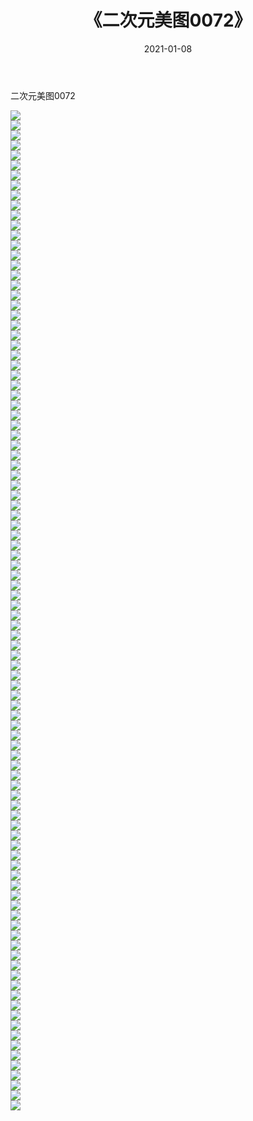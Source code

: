 ﻿---
layout: post
title:  《二次元美图0072》
date:   2021-01-08
img: http://imgx.orgx.ga/二次元/2021/二次元美图0072/000.jpg
categories: [美女, 清纯, 唯美]
---

二次元美图0072

 ![](http://imgx.orgx.ga/二次元/2021/二次元美图0072/001.jpg) <br>![](http://imgx.orgx.ga/二次元/2021/二次元美图0072/002.jpg) <br>![](http://imgx.orgx.ga/二次元/2021/二次元美图0072/003.jpg) <br>![](http://imgx.orgx.ga/二次元/2021/二次元美图0072/004.jpg) <br>![](http://imgx.orgx.ga/二次元/2021/二次元美图0072/005.jpg) <br>![](http://imgx.orgx.ga/二次元/2021/二次元美图0072/006.jpg) <br>![](http://imgx.orgx.ga/二次元/2021/二次元美图0072/007.jpg) <br>![](http://imgx.orgx.ga/二次元/2021/二次元美图0072/008.jpg) <br>![](http://imgx.orgx.ga/二次元/2021/二次元美图0072/009.jpg) <br>![](http://imgx.orgx.ga/二次元/2021/二次元美图0072/010.jpg) <br>![](http://imgx.orgx.ga/二次元/2021/二次元美图0072/011.jpg) <br>![](http://imgx.orgx.ga/二次元/2021/二次元美图0072/012.jpg) <br>![](http://imgx.orgx.ga/二次元/2021/二次元美图0072/013.jpg) <br>![](http://imgx.orgx.ga/二次元/2021/二次元美图0072/014.jpg) <br>![](http://imgx.orgx.ga/二次元/2021/二次元美图0072/015.jpg) <br>![](http://imgx.orgx.ga/二次元/2021/二次元美图0072/016.jpg) <br>![](http://imgx.orgx.ga/二次元/2021/二次元美图0072/017.jpg) <br>![](http://imgx.orgx.ga/二次元/2021/二次元美图0072/018.jpg) <br>![](http://imgx.orgx.ga/二次元/2021/二次元美图0072/019.jpg) <br>![](http://imgx.orgx.ga/二次元/2021/二次元美图0072/020.jpg) <br>![](http://imgx.orgx.ga/二次元/2021/二次元美图0072/021.jpg) <br>![](http://imgx.orgx.ga/二次元/2021/二次元美图0072/022.jpg) <br>![](http://imgx.orgx.ga/二次元/2021/二次元美图0072/023.jpg) <br>![](http://imgx.orgx.ga/二次元/2021/二次元美图0072/024.jpg) <br>![](http://imgx.orgx.ga/二次元/2021/二次元美图0072/025.jpg) <br>![](http://imgx.orgx.ga/二次元/2021/二次元美图0072/026.jpg) <br>![](http://imgx.orgx.ga/二次元/2021/二次元美图0072/027.jpg) <br>![](http://imgx.orgx.ga/二次元/2021/二次元美图0072/028.jpg) <br>![](http://imgx.orgx.ga/二次元/2021/二次元美图0072/029.jpg) <br>![](http://imgx.orgx.ga/二次元/2021/二次元美图0072/030.jpg) <br>![](http://imgx.orgx.ga/二次元/2021/二次元美图0072/031.jpg) <br>![](http://imgx.orgx.ga/二次元/2021/二次元美图0072/032.jpg) <br>![](http://imgx.orgx.ga/二次元/2021/二次元美图0072/033.jpg) <br>![](http://imgx.orgx.ga/二次元/2021/二次元美图0072/034.jpg) <br>![](http://imgx.orgx.ga/二次元/2021/二次元美图0072/035.jpg) <br>![](http://imgx.orgx.ga/二次元/2021/二次元美图0072/036.jpg) <br>![](http://imgx.orgx.ga/二次元/2021/二次元美图0072/037.jpg) <br>![](http://imgx.orgx.ga/二次元/2021/二次元美图0072/038.jpg) <br>![](http://imgx.orgx.ga/二次元/2021/二次元美图0072/039.jpg) <br>![](http://imgx.orgx.ga/二次元/2021/二次元美图0072/040.jpg) <br>![](http://imgx.orgx.ga/二次元/2021/二次元美图0072/041.jpg) <br>![](http://imgx.orgx.ga/二次元/2021/二次元美图0072/042.jpg) <br>![](http://imgx.orgx.ga/二次元/2021/二次元美图0072/043.jpg) <br>![](http://imgx.orgx.ga/二次元/2021/二次元美图0072/044.jpg) <br>![](http://imgx.orgx.ga/二次元/2021/二次元美图0072/045.jpg) <br>![](http://imgx.orgx.ga/二次元/2021/二次元美图0072/046.jpg) <br>![](http://imgx.orgx.ga/二次元/2021/二次元美图0072/047.jpg) <br>![](http://imgx.orgx.ga/二次元/2021/二次元美图0072/048.jpg) <br>![](http://imgx.orgx.ga/二次元/2021/二次元美图0072/049.jpg) <br>![](http://imgx.orgx.ga/二次元/2021/二次元美图0072/050.jpg) <br>![](http://imgx.orgx.ga/二次元/2021/二次元美图0072/051.jpg) <br>![](http://imgx.orgx.ga/二次元/2021/二次元美图0072/052.jpg) <br>![](http://imgx.orgx.ga/二次元/2021/二次元美图0072/053.jpg) <br>![](http://imgx.orgx.ga/二次元/2021/二次元美图0072/054.jpg) <br>![](http://imgx.orgx.ga/二次元/2021/二次元美图0072/055.jpg) <br>![](http://imgx.orgx.ga/二次元/2021/二次元美图0072/056.jpg) <br>![](http://imgx.orgx.ga/二次元/2021/二次元美图0072/057.jpg) <br>![](http://imgx.orgx.ga/二次元/2021/二次元美图0072/058.jpg) <br>![](http://imgx.orgx.ga/二次元/2021/二次元美图0072/059.jpg) <br>![](http://imgx.orgx.ga/二次元/2021/二次元美图0072/060.jpg) <br>![](http://imgx.orgx.ga/二次元/2021/二次元美图0072/061.jpg) <br>![](http://imgx.orgx.ga/二次元/2021/二次元美图0072/062.jpg) <br>![](http://imgx.orgx.ga/二次元/2021/二次元美图0072/063.jpg) <br>![](http://imgx.orgx.ga/二次元/2021/二次元美图0072/064.jpg) <br>![](http://imgx.orgx.ga/二次元/2021/二次元美图0072/065.jpg) <br>![](http://imgx.orgx.ga/二次元/2021/二次元美图0072/066.jpg) <br>![](http://imgx.orgx.ga/二次元/2021/二次元美图0072/067.jpg) <br>![](http://imgx.orgx.ga/二次元/2021/二次元美图0072/068.jpg) <br>![](http://imgx.orgx.ga/二次元/2021/二次元美图0072/069.jpg) <br>![](http://imgx.orgx.ga/二次元/2021/二次元美图0072/070.jpg) <br>![](http://imgx.orgx.ga/二次元/2021/二次元美图0072/071.jpg) <br>![](http://imgx.orgx.ga/二次元/2021/二次元美图0072/072.jpg) <br>![](http://imgx.orgx.ga/二次元/2021/二次元美图0072/073.jpg) <br>![](http://imgx.orgx.ga/二次元/2021/二次元美图0072/074.jpg) <br>![](http://imgx.orgx.ga/二次元/2021/二次元美图0072/075.jpg) <br>![](http://imgx.orgx.ga/二次元/2021/二次元美图0072/076.jpg) <br>![](http://imgx.orgx.ga/二次元/2021/二次元美图0072/077.jpg) <br>![](http://imgx.orgx.ga/二次元/2021/二次元美图0072/078.jpg) <br>![](http://imgx.orgx.ga/二次元/2021/二次元美图0072/079.jpg) <br>![](http://imgx.orgx.ga/二次元/2021/二次元美图0072/080.jpg) <br>![](http://imgx.orgx.ga/二次元/2021/二次元美图0072/081.jpg) <br>![](http://imgx.orgx.ga/二次元/2021/二次元美图0072/082.jpg) <br>![](http://imgx.orgx.ga/二次元/2021/二次元美图0072/083.jpg) <br>![](http://imgx.orgx.ga/二次元/2021/二次元美图0072/084.jpg) <br>![](http://imgx.orgx.ga/二次元/2021/二次元美图0072/085.jpg) <br>![](http://imgx.orgx.ga/二次元/2021/二次元美图0072/086.jpg) <br>![](http://imgx.orgx.ga/二次元/2021/二次元美图0072/087.jpg) <br>![](http://imgx.orgx.ga/二次元/2021/二次元美图0072/088.jpg) <br>![](http://imgx.orgx.ga/二次元/2021/二次元美图0072/089.jpg) <br>![](http://imgx.orgx.ga/二次元/2021/二次元美图0072/090.jpg) <br>![](http://imgx.orgx.ga/二次元/2021/二次元美图0072/091.jpg) <br>![](http://imgx.orgx.ga/二次元/2021/二次元美图0072/092.jpg) <br>![](http://imgx.orgx.ga/二次元/2021/二次元美图0072/093.jpg) <br>![](http://imgx.orgx.ga/二次元/2021/二次元美图0072/094.jpg) <br>![](http://imgx.orgx.ga/二次元/2021/二次元美图0072/095.jpg) <br>![](http://imgx.orgx.ga/二次元/2021/二次元美图0072/096.jpg) <br>![](http://imgx.orgx.ga/二次元/2021/二次元美图0072/097.jpg) <br>![](http://imgx.orgx.ga/二次元/2021/二次元美图0072/098.jpg) <br>![](http://imgx.orgx.ga/二次元/2021/二次元美图0072/099.jpg) <br>![](http://imgx.orgx.ga/二次元/2021/二次元美图0072/100.jpg) <br>